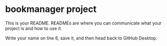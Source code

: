 # bookmanager project

This is your README. READMEs are where you can communicate what your project is and how to use it.

Write your name on line 6, save it, and then head back to GitHub Desktop.
